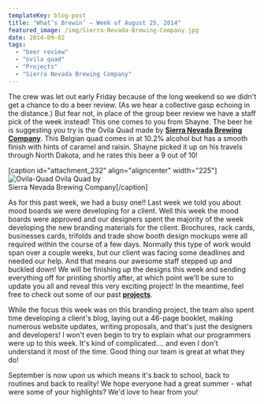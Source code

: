 ```yaml
---
templateKey: blog-post
title: "What’s Brewin’ – Week of August 25, 2014"
featured_image: /img/Sierra-Nevada-Brewing-Company.jpg
date: 2014-09-02
tags:
  - "beer review"
  - "ovila quad"
  - "Projects"
  - "Sierra Nevada Brewing Company"
---
```


The crew was let out early Friday because of the long weekend so we didn't get a chance to do a beer review. (As we hear a collective gasp echoing in the distance.) But fear not, in place of the group beer review we have a staff pick of the week instead! This one comes to you from Shayne. The beer he is suggesting you try is the Ovila Quad made by [**Sierra Nevada Brewing Company**](http://www.sierranevada.com/). This Belgian quad comes in at 10.2% alcohol but has a smooth finish with hints of caramel and raisin. Shayne picked it up on his travels through North Dakota, and he rates this beer a 9 out of 10!

\[caption id="attachment\_232" align="aligncenter" width="225"\]![Ovila-Quad](/img/Ovila-Quad-225x300.jpg) Ovila Quad by  
Sierra Nevada Brewing Company\[/caption\]

As for this past week, we had a busy one!! Last week we told you about mood boards we were developing for a client. Well this week the mood boards were approved and our designers spent the majority of the week developing the new branding materials for the client. Brochures, rack cards, businesses cards, trifolds and trade show booth design mockups were all required within the course of a few days. Normally this type of work would span over a couple weeks, but our client was facing some deadlines and needed our help. And that means our awesome staff stepped up and buckled down! We will be finishing up the designs this week and sending everything off for printing shortly after, at which point we'll be sure to update you all and reveal this very exciting project! In the meantime, feel free to check out some of our past **[projects](https://graphicintuitions.com/our-work/)**.

While the focus this week was on this branding project, the team also spent time developing a client's blog, laying out a 46-page booklet, making numerous website updates, writing proposals, and that's just the designers and developers! I won't even begin to try to explain what our programmers were up to this week. It's kind of complicated.... and even I don't understand it most of the time. Good thing our team is great at what they do!

September is now upon us which means it's back to school, back to routines and back to reality! We hope everyone had a great summer - what were some of your highlights? We'd love to hear from you!